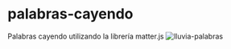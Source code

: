 # palabras-cayendo
Palabras cayendo utilizando la librería matter.js
![lluvia-palabras](https://github.com/sapoclay/palabras-cayendo/assets/6242827/29e3e652-4867-48fe-adf2-1c32ce9ea016)

